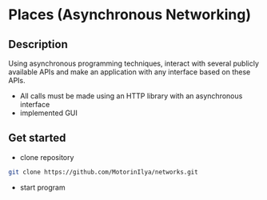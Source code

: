 # Places (Asynchronous Networking)

## Description 

Using asynchronous programming techniques, interact with several publicly available APIs and make an application with any interface based on these APIs.

- All calls must be made using an HTTP library with an asynchronous interface
- implemented GUI

## Get started

- clone repository
``` bash
git clone https://github.com/MotorinIlya/networks.git
```

- start program